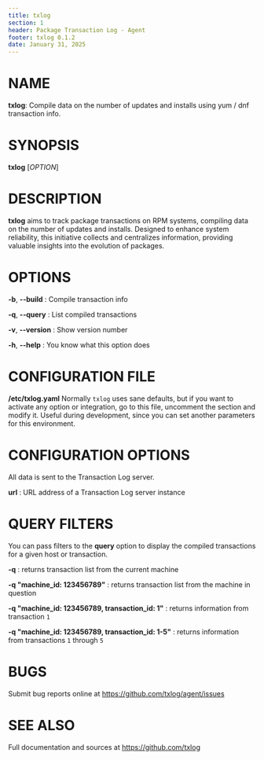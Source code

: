 ```yaml
---
title: txlog
section: 1
header: Package Transaction Log - Agent
footer: txlog 0.1.2
date: January 31, 2025
---
```


# NAME

**txlog**: Compile data on the number of updates and installs using
yum / dnf transaction info.

# SYNOPSIS

**txlog** [*OPTION*]

# DESCRIPTION

**txlog** aims to track package transactions on RPM systems, compiling data on the
number of updates and installs. Designed to enhance system reliability, this
initiative collects and centralizes information, providing valuable insights
into the evolution of packages.

# OPTIONS

**-b**, **\--build**
: Compile transaction info

**-q**, **\--query**
: List compiled transactions

**-v**, **\--version**
: Show version number

**-h**, **\--help**
: You know what this option does

# CONFIGURATION FILE

**/etc/txlog.yaml**
Normally `txlog` uses sane defaults, but if you want to activate any option or
integration, go to this file, uncomment the section and modify it. Useful during
development, since you can set another parameters for this environment.

# CONFIGURATION OPTIONS

All data is sent to the Transaction Log server.

**url**
: URL address of a Transaction Log server instance

# QUERY FILTERS

You can pass filters to the **query** option to display the compiled
transactions for a given host or transaction.

**-q**
: returns transaction list from the current machine

**-q "machine_id: 123456789"**
: returns transaction list from the machine in question

**-q "machine_id: 123456789, transaction_id: 1"**
: returns information from transaction `1`

**-q "machine_id: 123456789, transaction_id: 1-5"**
: returns information from transactions `1` through `5`

# BUGS

Submit bug reports online at
<https://github.com/txlog/agent/issues>

# SEE ALSO

Full documentation and sources at
<https://github.com/txlog>

